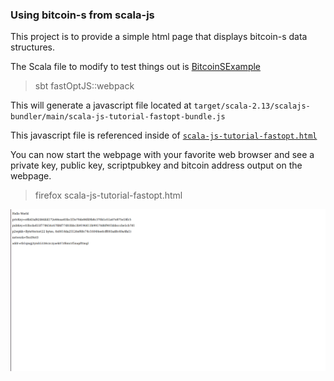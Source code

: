 ### Using bitcoin-s from scala-js 

This project is to provide a simple html page that displays bitcoin-s data structures.

The Scala file to modify to test things out is [BitcoinSExample](src/main/scala/org/bitcoins/simple/BitcoinSExample.scala)

> sbt fastOptJS::webpack

This will generate a javascript file located at `target/scala-2.13/scalajs-bundler/main/scala-js-tutorial-fastopt-bundle.js`

This javascript file is referenced inside of [`scala-js-tutorial-fastopt.html`](scala-js-tutorial-fastopt.html)


You can now start the webpage with your favorite web browser and see a private key, public key, scriptpubkey and bitcoin address
output on the webpage.

> firefox scala-js-tutorial-fastopt.html

![Alt text](Screenshot%20from%202021-04-04%2009-34-44.png)
